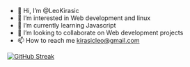 - 👋 Hi, I’m @LeoKirasic
- 👀 I’m interested in Web development and linux
- 🌱 I’m currently learning Javascript
- 💞️ I’m looking to collaborate on Web development projects 
- 📫 How to reach me kirasicleo@gmail.com

[![GitHub Streak](http://github-readme-streak-stats.herokuapp.com?user=leokirasic&theme=blood-dark)](https://git.io/streak-stats)


<!---
LeoKirasic/LeoKirasic is a ✨ special ✨ repository because its `README.md` (this file) appears on your GitHub profile.
You can click the Preview link to take a look at your changes.
--->
